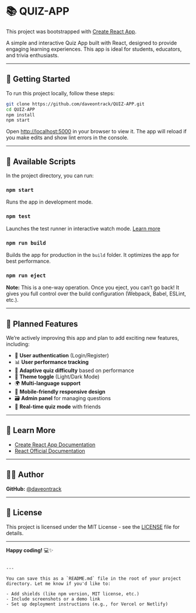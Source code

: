 
# 📚 QUIZ-APP

This project was bootstrapped with [Create React App](https://github.com/daveontrack/create-react-app).

A simple and interactive Quiz App built with React, designed to provide engaging learning experiences. This app is ideal for students, educators, and trivia enthusiasts.

---

## 🚀 Getting Started

To run this project locally, follow these steps:

```bash
git clone https://github.com/daveontrack/QUIZ-APP.git
cd QUIZ-APP
npm install
npm start
````

Open [http://localhost:5000](http://localhost:5000) in your browser to view it.
The app will reload if you make edits and show lint errors in the console.

---

## 📜 Available Scripts

In the project directory, you can run:

### `npm start`

Runs the app in development mode.

### `npm test`

Launches the test runner in interactive watch mode.
[Learn more](https://daveontrack.github.io/create-react-app/docs/running-tests)

### `npm run build`

Builds the app for production in the `build` folder.
It optimizes the app for best performance.

### `npm run eject`

**Note:** This is a one-way operation. Once you eject, you can’t go back!
It gives you full control over the build configuration (Webpack, Babel, ESLint, etc.).

---

## 🌟 Planned Features

We’re actively improving this app and plan to add exciting new features, including:

* 🔐 **User authentication** (Login/Register)
* 📊 **User performance tracking**
* 🧠 **Adaptive quiz difficulty** based on performance
* 🎨 **Theme toggle** (Light/Dark Mode)
* 🌍 **Multi-language support**
* 📱 **Mobile-friendly responsive design**
* 🗃️ **Admin panel** for managing questions
* 💬 **Real-time quiz mode** with friends

---

## 📖 Learn More

* [Create React App Documentation](https://daveontrack.github.io/create-react-app/docs/getting-started)
* [React Official Documentation](https://reactjs.org/)

---

## 👨‍💻 Author

**GitHub:** [@daveontrack](https://github.com/daveontrack)

---

## 🧾 License

This project is licensed under the MIT License - see the [LICENSE](LICENSE) file for details.

---

**Happy coding!** 💻✨

```

---

You can save this as a `README.md` file in the root of your project directory. Let me know if you'd like to:

- Add shields (like npm version, MIT license, etc.)
- Include screenshots or a demo link
- Set up deployment instructions (e.g., for Vercel or Netlify)
```
